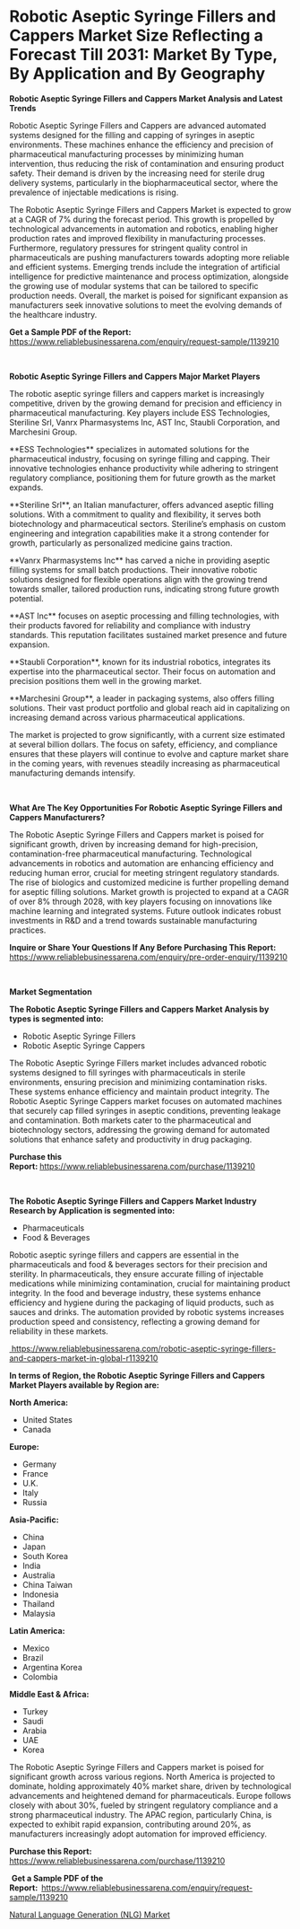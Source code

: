 <p><h1>Robotic Aseptic Syringe Fillers and Cappers Market Size Reflecting a Forecast Till 2031: Market By Type, By Application and By Geography</h1></p><p><strong>Robotic Aseptic Syringe Fillers and Cappers Market Analysis and Latest Trends</strong></p>
<p><p>Robotic Aseptic Syringe Fillers and Cappers are advanced automated systems designed for the filling and capping of syringes in aseptic environments. These machines enhance the efficiency and precision of pharmaceutical manufacturing processes by minimizing human intervention, thus reducing the risk of contamination and ensuring product safety. Their demand is driven by the increasing need for sterile drug delivery systems, particularly in the biopharmaceutical sector, where the prevalence of injectable medications is rising.</p><p>The Robotic Aseptic Syringe Fillers and Cappers Market is expected to grow at a CAGR of 7% during the forecast period. This growth is propelled by technological advancements in automation and robotics, enabling higher production rates and improved flexibility in manufacturing processes. Furthermore, regulatory pressures for stringent quality control in pharmaceuticals are pushing manufacturers towards adopting more reliable and efficient systems. Emerging trends include the integration of artificial intelligence for predictive maintenance and process optimization, alongside the growing use of modular systems that can be tailored to specific production needs. Overall, the market is poised for significant expansion as manufacturers seek innovative solutions to meet the evolving demands of the healthcare industry.</p></p>
<p><strong>Get a Sample PDF of the Report:&nbsp;</strong> <a href="https://www.reliablebusinessarena.com/enquiry/request-sample/1139210?utm_campaign=1941&utm_medium=2&utm_source=Github&utm_content=ia&utm_term=28122024&utm_id=robotic-aseptic-syringe-fillers-and-cappers">https://www.reliablebusinessarena.com/enquiry/request-sample/1139210</a></p>
<p>&nbsp;</p>
<p><strong>Robotic Aseptic Syringe Fillers and Cappers Major Market Players</strong></p>
<p><p>The robotic aseptic syringe fillers and cappers market is increasingly competitive, driven by the growing demand for precision and efficiency in pharmaceutical manufacturing. Key players include ESS Technologies, Steriline Srl, Vanrx Pharmasystems Inc, AST Inc, Staubli Corporation, and Marchesini Group.</p><p>**ESS Technologies** specializes in automated solutions for the pharmaceutical industry, focusing on syringe filling and capping. Their innovative technologies enhance productivity while adhering to stringent regulatory compliance, positioning them for future growth as the market expands.</p><p>**Steriline Srl**, an Italian manufacturer, offers advanced aseptic filling solutions. With a commitment to quality and flexibility, it serves both biotechnology and pharmaceutical sectors. Steriline’s emphasis on custom engineering and integration capabilities make it a strong contender for growth, particularly as personalized medicine gains traction.</p><p>**Vanrx Pharmasystems Inc** has carved a niche in providing aseptic filling systems for small batch productions. Their innovative robotic solutions designed for flexible operations align with the growing trend towards smaller, tailored production runs, indicating strong future growth potential.</p><p>**AST Inc** focuses on aseptic processing and filling technologies, with their products favored for reliability and compliance with industry standards. This reputation facilitates sustained market presence and future expansion.</p><p>**Staubli Corporation**, known for its industrial robotics, integrates its expertise into the pharmaceutical sector. Their focus on automation and precision positions them well in the growing market.</p><p>**Marchesini Group**, a leader in packaging systems, also offers filling solutions. Their vast product portfolio and global reach aid in capitalizing on increasing demand across various pharmaceutical applications.</p><p>The market is projected to grow significantly, with a current size estimated at several billion dollars. The focus on safety, efficiency, and compliance ensures that these players will continue to evolve and capture market share in the coming years, with revenues steadily increasing as pharmaceutical manufacturing demands intensify.</p></p>
<p>&nbsp;</p>
<p><strong>What Are The Key Opportunities For Robotic Aseptic Syringe Fillers and Cappers Manufacturers?</strong></p>
<p><p>The Robotic Aseptic Syringe Fillers and Cappers market is poised for significant growth, driven by increasing demand for high-precision, contamination-free pharmaceutical manufacturing. Technological advancements in robotics and automation are enhancing efficiency and reducing human error, crucial for meeting stringent regulatory standards. The rise of biologics and customized medicine is further propelling demand for aseptic filling solutions. Market growth is projected to expand at a CAGR of over 8% through 2028, with key players focusing on innovations like machine learning and integrated systems. Future outlook indicates robust investments in R&D and a trend towards sustainable manufacturing practices.</p></p>
<p><strong>Inquire or Share Your Questions If Any Before Purchasing This Report:</strong> <a href="https://www.reliablebusinessarena.com/enquiry/pre-order-enquiry/1139210?utm_campaign=1941&utm_medium=2&utm_source=Github&utm_content=ia&utm_term=28122024&utm_id=robotic-aseptic-syringe-fillers-and-cappers">https://www.reliablebusinessarena.com/enquiry/pre-order-enquiry/1139210</a></p>
<p>&nbsp;</p>
<p><strong>Market Segmentation</strong></p>
<p><strong>The Robotic Aseptic Syringe Fillers and Cappers Market Analysis by types is segmented into:</strong></p>
<p><ul><li>Robotic Aseptic Syringe Fillers</li><li>Robotic Aseptic Syringe Cappers</li></ul></p>
<p><p>The Robotic Aseptic Syringe Fillers market includes advanced robotic systems designed to fill syringes with pharmaceuticals in sterile environments, ensuring precision and minimizing contamination risks. These systems enhance efficiency and maintain product integrity. The Robotic Aseptic Syringe Cappers market focuses on automated machines that securely cap filled syringes in aseptic conditions, preventing leakage and contamination. Both markets cater to the pharmaceutical and biotechnology sectors, addressing the growing demand for automated solutions that enhance safety and productivity in drug packaging.</p></p>
<p><strong>Purchase this Report:&nbsp;</strong><a href="https://www.reliablebusinessarena.com/purchase/1139210?utm_campaign=1941&utm_medium=2&utm_source=Github&utm_content=ia&utm_term=28122024&utm_id=robotic-aseptic-syringe-fillers-and-cappers">https://www.reliablebusinessarena.com/purchase/1139210</a></p>
<p>&nbsp;</p>
<p><strong>The Robotic Aseptic Syringe Fillers and Cappers Market Industry Research by Application is segmented into:</strong></p>
<p><ul><li>Pharmaceuticals</li><li>Food & Beverages</li></ul></p>
<p><p>Robotic aseptic syringe fillers and cappers are essential in the pharmaceuticals and food & beverages sectors for their precision and sterility. In pharmaceuticals, they ensure accurate filling of injectable medications while minimizing contamination, crucial for maintaining product integrity. In the food and beverage industry, these systems enhance efficiency and hygiene during the packaging of liquid products, such as sauces and drinks. The automation provided by robotic systems increases production speed and consistency, reflecting a growing demand for reliability in these markets.</p></p>
<p><a href="https://www.reliablebusinessarena.com/robotic-aseptic-syringe-fillers-and-cappers-market-in-global-r1139210?utm_campaign=1941&utm_medium=2&utm_source=Github&utm_content=ia&utm_term=28122024&utm_id=robotic-aseptic-syringe-fillers-and-cappers">&nbsp;https://www.reliablebusinessarena.com/robotic-aseptic-syringe-fillers-and-cappers-market-in-global-r1139210</a></p>
<p><strong>In terms of Region, the Robotic Aseptic Syringe Fillers and Cappers Market Players available by Region are:</strong></p>
<p>
    <p> <strong> North America: </strong>
        <ul>
            <li>United States</li>
            <li>Canada</li>
        </ul>
        </p> 
    <p> <strong> Europe: </strong>
        <ul>
            <li>Germany</li>
            <li>France</li>
            <li>U.K.</li>
            <li>Italy</li>
            <li>Russia</li>
        </ul>
        </p> 
    <p> <strong> Asia-Pacific: </strong>
        <ul>
            <li>China</li>
            <li>Japan</li>
            <li>South Korea</li>
            <li>India</li>
            <li>Australia</li>
            <li>China Taiwan</li>
            <li>Indonesia</li>
            <li>Thailand</li>
            <li>Malaysia</li>
        </ul>
        </p> 
    <p> <strong> Latin America: </strong>
        <ul>
            <li>Mexico</li>
            <li>Brazil</li>
            <li>Argentina Korea</li>
            <li>Colombia</li>
        </ul>
        </p> 
    <p> <strong> Middle East & Africa: </strong>
        <ul>
            <li>Turkey</li>
            <li>Saudi</li>
            <li>Arabia</li>
            <li>UAE</li>
            <li>Korea</li>
        </ul>
    </p>
    </p>
<p><p>The Robotic Aseptic Syringe Fillers and Cappers market is poised for significant growth across various regions. North America is projected to dominate, holding approximately 40% market share, driven by technological advancements and heightened demand for pharmaceuticals. Europe follows closely with about 30%, fueled by stringent regulatory compliance and a strong pharmaceutical industry. The APAC region, particularly China, is expected to exhibit rapid expansion, contributing around 20%, as manufacturers increasingly adopt automation for improved efficiency.</p></p>
<p><strong>Purchase this Report: </strong><a href="https://www.reliablebusinessarena.com/purchase/1139210?utm_campaign=1941&utm_medium=2&utm_source=Github&utm_content=ia&utm_term=28122024&utm_id=robotic-aseptic-syringe-fillers-and-cappers">https://www.reliablebusinessarena.com/purchase/1139210</a></p>
<p>&nbsp;<strong>Get a Sample PDF of the Report:&nbsp;&nbsp;</strong><a href="https://www.reliablebusinessarena.com/enquiry/request-sample/1139210?utm_campaign=1941&utm_medium=2&utm_source=Github&utm_content=ia&utm_term=28122024&utm_id=robotic-aseptic-syringe-fillers-and-cappers">https://www.reliablebusinessarena.com/enquiry/request-sample/1139210</a></p>
<p><strong></strong></p>
<p><p><a href="https://github.com/mahnoor2003/Market-Research-Report-List-6/blob/main/natural-language-generation-nlg-market.md?utm_campaign=1941&utm_medium=2&utm_source=Github&utm_content=ia&utm_term=28122024&utm_id=robotic-aseptic-syringe-fillers-and-cappers">Natural Language Generation (NLG) Market</a></p></p>